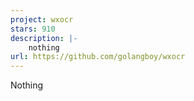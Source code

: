 ```yaml
---
project: wxocr
stars: 910
description: |-
    nothing
url: https://github.com/golangboy/wxocr
---
```


Nothing

